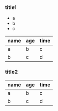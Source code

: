 ### title1
- a
- b
- c

|name|age|time
|----|---|----
|a|b|c
|b|c|d

### title2
|name|age|time
|----|---|----
|a|b|c
|b|c|d
